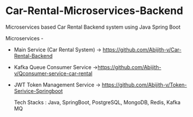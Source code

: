 # Car-Rental-Microservices-Backend
Microservices based Car Rental Backend system using Java Spring Boot

Microservices - 

- Main Service (Car Rental System) -> https://github.com/Abijith-v/Car-Rental-Backend
- Kafka Queue Consumer Service ->https://github.com/Abijith-v/Qconsumer-service-car-rental
- JWT Token Management Service -> https://github.com/Abijith-v/Token-Serivice-Springboot

  Tech Stacks :
  Java, SpringBoot, PostgreSQL, MongoDB, Redis, Kafka MQ
  
